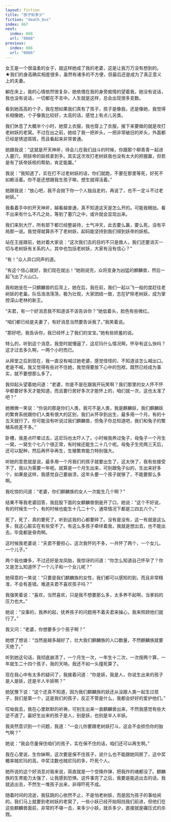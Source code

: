 ```yaml
---
layout: fiction
title: "孩子知多少"
fiction: "death_bus"
index: 867
next:
  index: 868
  url: "0868"
previous:
  index: 866
  url: "0866"
---
```

女王是一个很温柔的女子，就这样她成了我的老婆，这是让我万万没有想到的。★我们的身高确实相差很多，虽然有诸多的不方便，但最后还是成为了真正意义上的夫妻。

躺在床上，我的心情依然很复杂，她依偎在我的身旁痴情的望着我，她没有说话，我也没有说话，一切都在不言中。人生就是这样，总会出现很多变数。

看到她高高的个子，我在想如果我们真有了孩子，孩子是像我，还是像她，我觉得长相像她，个子像我比较好，太高的话，感觉上有点儿另类。

我们休息了大概半个小时，她穿上衣服，我也穿上了衣服，接下来要做的就是攻打老树妖的老窝。不过在出之前，她给了我一把斧头，一把非常破旧的斧头，外面都已经是锈迹斑斑，而且看起来非常普通。

她跟我说：“这就是开天神斧，待会儿在我们战斗的时候，你跟那个柳青青一起进入墓穴，把妖帝的妖核拿到手。其实这次攻打老树妖我也没有太大的把握赢，但若是有了妖帝妖核的帮助，肯定能赢。”

我说：“我知道了，实在打不过老树妖的话，你们就跑，不要在那里等死，好死不如赖活着。你不是还想跟我生孩子嘛，想生就得活着。”

她跟我说：“放心吧，我不会抛下你一个人独自走的，再说了，也不一定斗不过老树妖。”

我看着手中的开天神斧，越看越普通，真不知道这天是怎么开的。可能我眼拙，看不出来有什么不凡之处，等到了墓穴之中，或许就会显现出来。

我们来到大厅，所有部下都已经整装待，士气冲天，此去要么赢，要么死，没有平局那一说。我觉得就算杀不了老树妖，起码能坚持到我们得到妖帝的妖核。

站在王座跟前，她对着大家说：“这次我们去的目的不只是救人，我们还要消灭一切与老树妖有关系的人，其中也包括老树妖，大家有没有信心？”

“有！”众人异口同声的道。

“有这个信心就好，我们现在就出！”她刚说完，众将变身为凶猛的麒麟兽，然后一起飞出了火山口。

我和她坐在一只麒麟兽的后背上，她在后，我在前，我们一起以飞一般的度赶往老树妖的老巢。队伍浩浩荡荡，极为壮观，大家团结一致，志在铲除老树妖，成为掌控深山老林的新王。

“夫君，有一个好消息我不知道该不该告诉你？”她低着头，脸色有些微红。

“咱们都已经是夫妻了，有好消息当然要告诉我了。”我笑着说。

“那好吧，我告诉你，我已经怀上了我们的宝宝。”她有些娇羞的说。

特么的，听到这个消息，我登时就懵逼了，这尼玛什么情况啊，怀孕有这么快吗？这才过去多久啊，一两个小时而已。

从拜堂之后到现在，我一直没有喊过她老婆，感觉怪怪的，不知道该怎么喊出口。老是不喊，我又觉得有些对不住她，我觉得要放下心中的包袱，既然已经成为事实，就不要想那么多了。

我仰起头望着她问道：“老婆，你是不是在跟我开玩笑啊？我们那里的女人怀不怀孕都要好多天才能知道，而且要行房好多次才能怀上的，咱们就一次，这也太准了吧？”

她微微一笑说：“你说的那是你们人类，我可不是人类，我是麒麟妖，我们麒麟妖的繁育系统跟你们人类有很大的区别，我们从怀孕到出生，最多用一个月，有的十五天就行了。你可能没有听说过我们麒麟兽，但兔子你总知道吧，我们和兔子的繁殖系统差不多。”

卧槽，我差点吓晕过去，这尼玛也太吓人了。小时候我养过兔子，母兔子一个月生一窝，一窝生个七八个很正常，有时候还能生二十几个呢。母兔子生完两三天后，还可以配种，然后再怀孕再生，生殖繁育能力特别强大。

听她的意思就是说，最多用一个月我们的孩子就要出生了，这太快了，我有些接受不了，我以为需要一年呢。就算是一个月生出来，可别跟兔子似的，生出来好多个，如果是这样，我感觉自己要崩溃，这年头要一个孩子就够了，不能要那么多啊。

我吃惊的问道：“老婆，你们麒麟族的女人一次能生几个啊？”

结果不等我老婆回答，我屁股下面的女麒麟兽倒是开了口，她说：“这个不好说，有的时候生一个，有的时候也能生十几二十个，通常情况下都是三四五六个。”

死了，死了，真的要死了，听到这我的心都要碎了。没有是没有，这一有就是这么多，我这心脏实在有些受不了。有这么多孩子牵绊着我，我就是想出去，也不能出去，毕竟都是骨肉啊。

这时候我老婆说：“夫君不要担心，这次我怀的不多，一共怀了两个，一个女儿，一个儿子。”

两个我也嫌多，不过还好是龙凤胎，我惊讶的问道：“你怎么知道自己怀孕了？你又是怎么知道怀了一个儿子和一个女儿呢？”

她得意的一笑说：“只要是我们麒麟族的女性，我们都可以感知的到，而且非常精准，不会有差错。难道夫君不喜欢孩子吗？”

我强笑着说：“喜欢，当然喜欢，只是我不想要那么多，太多养不起啊，当爹妈的压力也大。”

她说：“没事的，我养的起，抚养孩子的问题用不着夫君来操心，我来照顾他们就行了。”

我又问：“老婆，你想要多少个孩子啊？”

她想了想说：“当然是越多越好了，壮大我们麒麟族的人口数量，不然麒麟族就要灭绝了。”

听到她这句话，我彻底崩溃了，一个月生一次，一年生十二次，一次按两个算，一年就生二十四个孩子，我的天呐，我还不如一头撞死算了。

现在我心中有太多的疑问了，我接着问道：“你是妖，我是人，你说生出来的孩子是人是妖，还是半人半妖啊？”

她犹豫下说：“这个还真不知道，因为我们麒麟族的妖还从没跟人类一起生过孩子，我们是第一个，这是我们的孩子，反正不管是什么，我都会好好的爱护他们。”

哎呦我去，我在心里默默的祈祷，可别生出来一直麒麟兽出来，不然我感觉有些大逆不道了。最好生出来的孩子是人，别是妖，也别是半人半妖。

我突然意识到一个问题，我道：“一会儿你要跟老树妖打斗，这会不会损伤你的胎气啊？”

她说：“我会尽量保住咱们的孩子，实在保不住的话，咱们还可以再生啊。”

我在心里说，生你妹啊，这次要是保不住孩子，说什么也不能跟她同房了，这中奖概率贼尼玛的高，中奖注数也贼尼玛的多，吓死个人。

她所说的这个好消息对我来说，简直就是一个空降炸弹，把我炸的魂都没了。麒麟族的生育能力太强了，让我感到恐惧。这件事完了之后，我要是能逃出去的话，我就逃出去，不然生一堆孩子出来，非得吓死不成。

随着时间的流逝，我狂跳的心依然不止，不是怕老树妖，而是因为孩子的事给闹的。我们马上就要到老树妖的老窝了，一些小妖已经开始阻挡我们前进，但他们在这些麒麟兽面前，非常的不堪一击，来多少小妖，就杀多少，直接就是碾压式的杀戮。
